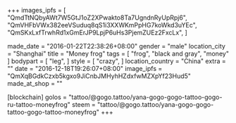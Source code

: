 +++
images_ipfs = [  
  "QmdTtNQbyAWt7W5GtJ1oZ2XPwakto8Ta7UgndnRyUpRpj6",
  "QmVHFbVWx382eeVSuduq8qS1i3XXWKmPpHG7koWkd3uYEc",
  "QmSKxLxfTrwhRd1xGmErJP9LpjP6uHs3PjemZUEz2FxcLx",
]

made_date = "2016-01-22T22:38:26+08:00"
gender = "male"
location_city = "Shanghai"
title = "Money frog"
tags = [
  "frog",
  "black and gray",
  "money"
]
bodypart = [
  "leg",
]
style = [
  "crazy",
]
location_country = "China"
extra = ""
date = "2016-12-18T19:26:07+08:00"
image_ipfs = "QmXqBGdkCzxb5kgxo9JiCnbJMHyhHZdxfwMZXpYf23Hud5"
made_at_shop = ""

[blockchain]
golos = "tattoo/@gogo.tattoo/yana-gogo-gogo-tattoo-gogo-ru-tattoo-moneyfrog"
steem = "tattoo/@gogo.tattoo/yana-gogo-gogo-tattoo-gogo-tattoo-moneyfrog"
+++
